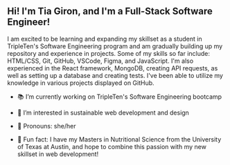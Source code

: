## Hi! I'm Tia Giron, and I'm a Full-Stack Software Engineer!

I am excited to be learning and expanding my skillset as a student in TripleTen's Software Engineering program and am gradually building up my repository and experience in projects. Some of my skills so far include: HTML/CSS, Git, GitHub, VSCode, Figma, and JavaScript. I'm also experienced in the React framework, MongoDB, creating API requests, as well as setting up a database and creating tests. I've been able to utilize my knowledge in various projects displayed on GitHub. 
- 📚 I’m currently working on TripleTen's Software Engineering bootcamp
- 💚 I’m interested in sustainable web development and design
- 🌈 Pronouns: she/her
- 🌱 Fun fact: I have my Masters in Nutritional Science from the University of Texas at Austin, and hope to combine this passion with my new skillset in web development! 

  <!--
**tiagiron/tiagiron** is a ✨ _special_ ✨ repository because its `README.md` (this file) appears on your GitHub profile.

-->
